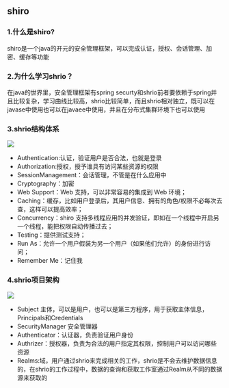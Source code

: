 ## shiro

### 1.什么是shiro?
shiro是一个java的开元的安全管理框架，可以完成认证，授权、会话管理、加密、缓存等功能
### 2.为什么学习shrio？
在java的世界里，安全管理框架有spring securty和shrio前者要依赖于spring并且比较复杂，学习曲线比较高，shrio比较简单，而且shrio相对独立，既可以在javase中使用也可以在javaee中使用，并且在分布式集群环境下也可以使用

### 3.shrio结构体系
![](http://md.yingxs.com/shrio01.png)
* Authentication:认证，验证用户是否合法，也就是登录
* Authorization:授权，授予谁具有访问某些资源的权限
* SessionManagement：会话管理，不管是在什么应用中
* Cryptography：加密
* Web Support：Web 支持，可以非常容易的集成到 Web 环境；
* Caching：缓存，比如用户登录后，其用户信息、拥有的角色/权限不必每次去查，这样可以提高效率；
* Concurrency：shiro 支持多线程应用的并发验证，即如在一个线程中开启另一个线程，能把权限自动传播过去；
* Testing：提供测试支持；
* Run As：允许一个用户假装为另一个用户（如果他们允许）的身份进行访问；
* Remember Me：记住我

### 4.shrio项目架构
![](http://md.yingxs.com/shrio02.png)
* Subject 主体，可以是用户，也可以是第三方程序，用于获取主体信息，Principals和Credentials
* SecurityManager 安全管理器
* Authenticator：认证器，负责验证用户身份
* Authrizer：授权器，负责为合法的用户指定其权限，控制用户可以访问哪些资源
* Realms:域，用户通过shrio来完成相关的工作，shrio是不会去维护数据信息的，在shrio的工作过程中，数据的查询和获取工作室通过Realm从不同的数据源来获取的